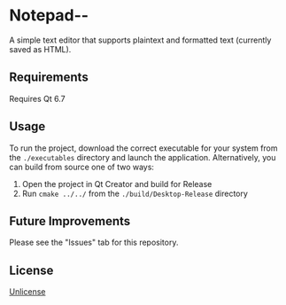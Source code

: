 # Notepad--
A simple text editor that supports plaintext and formatted text (currently saved as HTML).

## Requirements
Requires Qt 6.7

## Usage
To run the project, download the correct executable for your system from the `./executables` directory and launch the application.
Alternatively, you can build from source one of two ways:
1. Open the project in Qt Creator and build for Release
2. Run `cmake ../../` from the `./build/Desktop-Release` directory

## Future Improvements
Please see the "Issues" tab for this repository.

## License
[Unlicense](http://unlicense.org/)
